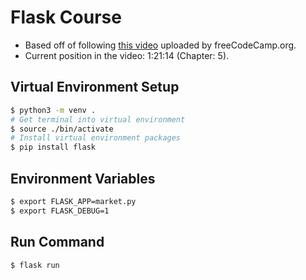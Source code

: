 # Flask Course
- Based off of following [this video](https://www.youtube.com/watch?v=Qr4QMBUPxWo) uploaded by freeCodeCamp.org.
- Current position in the video: 1:21:14 (Chapter: 5).

## Virtual Environment Setup
```bash
$ python3 -m venv .
# Get terminal into virtual environment
$ source ./bin/activate
# Install virtual environment packages
$ pip install flask
```

## Environment Variables
```bash
$ export FLASK_APP=market.py
$ export FLASK_DEBUG=1
```

## Run Command
```bash 
$ flask run
```
